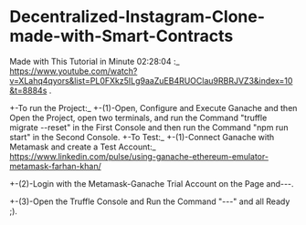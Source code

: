 # Decentralized-Instagram-Clone-made-with-Smart-Contracts
Made with This Tutorial in Minute 02:28:04 :_ https://www.youtube.com/watch?v=XLahq4qyors&list=PL0FXkz5ILg9aaZuEB4RUOClau9RBRJVZ3&index=10&t=8884s .

+-To run the Project:_
+-(1)-Open, Configure and Execute Ganache and then Open the Project, open two terminals, and run the Command "truffle migrate --reset" in the First Console and then run the Command "npm run start" in the Second Console.
+-To Test:_
+-(1)-Connect Ganache with Metamask and create a Test Account:_ 
https://www.linkedin.com/pulse/using-ganache-ethereum-emulator-metamask-farhan-khan/

+-(2)-Login with the Metamask-Ganache Trial Account on the Page and---.

+-(3)-Open the Truffle Console and Run the Command "---" and all Ready ;).
